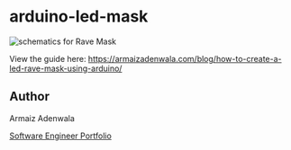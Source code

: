 # arduino-led-mask

![schematics for Rave Mask](https://armaizadenwala.com/static/arduino_led_rave_mask_full-ef185b7919f984218fd87ee1919773f0.png)

View the guide here: https://armaizadenwala.com/blog/how-to-create-a-led-rave-mask-using-arduino/


## Author

Armaiz Adenwala

[Software Engineer Portfolio](https://armaizadenwala.com/)
